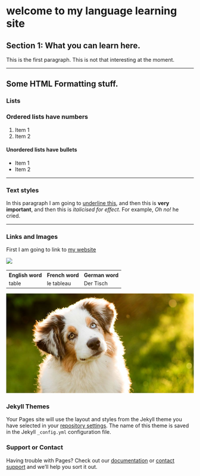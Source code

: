 <h1>welcome to my language learning site</h1>
<h2>Section 1: What you can learn here.</h2> 
<p>This is the first paragraph. This is not that interesting at the moment.</p>

<hr>

<h2>Some HTML Formatting stuff.</h2>
<h3>Lists</h3>
<h3>Ordered lists have numbers</h4>
<ol>
   <li>Item 1</li>
   <li>Item 2</li>
</ol>

<h4>Unordered lists have bullets</h4>
<ul>
   <li>Item 1</li>
   <li>Item 2</li>
</ul>

<hr>

<h3>Text styles</h3>
<p>In this paragraph I am going to <u>underline this</u>, and then this is <strong>very important</strong>, and then this is <em>italicised for effect</em>. For example, <em>Oh no!</em> he cried.
  
<hr>
<h3>Links and Images</h3>
<p>First I am going to link to <a href="https://quizlet.com/en-gb">my website</a></p>

<img src="https://i.vimeocdn.com/filter/overlay?src0=https%3A%2F%2Fi.vimeocdn.com%2Fvideo%2F586451794_1280x720.jpg&src1=https%3A%2F%2Ff.vimeocdn.com%2Fimages_v6%2Fshare%2Fplay_icon_overlay.png" />

<table>
  <tr>
    <th>English word</th>
    <th>French word</th>
    <th>German word</th>
  </tr>
  <tr>
    <td>table</td>
    <td>le tableau</td>
    <td>Der Tisch</td>
   </tr>
 
</table>

<img src="img/doggie pic.jpg" />





### Jekyll Themes

Your Pages site will use the layout and styles from the Jekyll theme you have selected in your [repository settings](https://github.com/jaypegs1/website/settings). The name of this theme is saved in the Jekyll `_config.yml` configuration file.

### Support or Contact

Having trouble with Pages? Check out our [documentation](https://help.github.com/categories/github-pages-basics/) or [contact support](https://github.com/contact) and we’ll help you sort it out.

